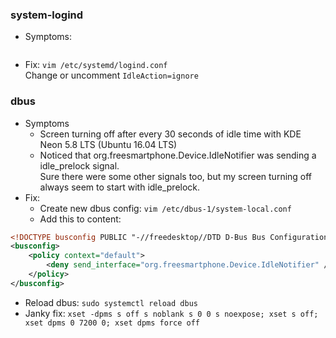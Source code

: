 ### system-logind
- Symptoms:
  ```bash

  ```
- Fix: `vim /etc/systemd/logind.conf`</br>
  Change or uncomment `IdleAction=ignore`

### dbus
- Symptoms
  - Screen turning off after every 30 seconds of idle time with KDE Neon 5.8 LTS \(Ubuntu 16.04 LTS\)
  - Noticed that org.freesmartphone.Device.IdleNotifier was sending a idle_prelock signal.</br>
    Sure there were some other signals too, but my screen turning off always seem to start with idle_prelock.
- Fix:
  - Create new dbus config: `vim /etc/dbus-1/system-local.conf`
  - Add this to content:
```xml
<!DOCTYPE busconfig PUBLIC "-//freedesktop//DTD D-Bus Bus Configuration 1.0//EN" "http://www.freedesktop.org/standards/dbus/1.0/busconfig.dtd">
<busconfig>
    <policy context="default">
        <deny send_interface="org.freesmartphone.Device.IdleNotifier" />
    </policy>
</busconfig>
```
  - Reload dbus: `sudo systemctl reload dbus`
- Janky fix: `xset -dpms s off s noblank s 0 0 s noexpose; xset s off; xset dpms 0 7200 0; xset dpms force off`
